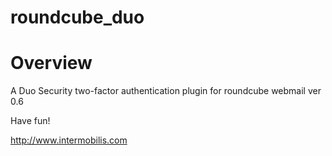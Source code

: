 roundcube_duo
=============

# Overview
A Duo Security two-factor authentication plugin for roundcube webmail ver 0.6

Have fun!

<http://www.intermobilis.com>
